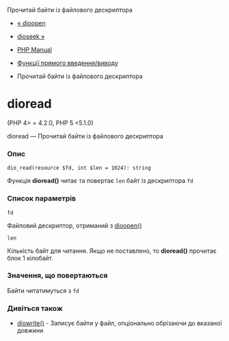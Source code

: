 Прочитай байти із файлового дескриптора

-   [« dioopen](function.dio-open.html)
    
-   [dioseek »](function.dio-seek.html)
    
-   [PHP Manual](index.md)
    
-   [Функції прямого введення/виводу](ref.dio.md)
    
-   Прочитай байти із файлового дескриптора
    

# dioread

(PHP 4> = 4.2.0, PHP 5 <5.1.0)

dioread — Прочитай байти із файлового дескриптора

### Опис

```methodsynopsis
dio_read(resource $fd, int $len = 1024): string
```

Функція **dioread()** читає та повертає `len` байт із дескриптора `fd`

### Список параметрів

`fd`

Файловий дескриптор, отриманий з [dioopen()](function.dio-open.html)

`len`

Кількість байт для читання. Якщо не поставлено, то **dioread()** прочитає блок 1 кілобайт.

### Значення, що повертаються

Байти читатимуться з `fd`

### Дивіться також

-   [diowrite()](function.dio-write.html) - Записує байти у файл, опціонально обрізаючи до вказаної довжини